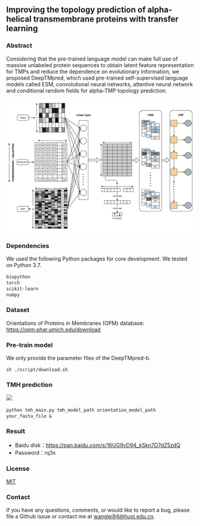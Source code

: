 ## Improving the topology prediction of alpha-helical transmembrane proteins with transfer learning

### Abstract
Considering that the pre-trained language model can make full use of massive unlabeled protein 
sequences to obtain latent feature representation for TMPs
and reduce the dependence on evolutionary information, we proposed DeepTMpred, 
which used pre-trained self-supervised language models called ESM, convolutional neural networks, 
attentive neural network and conditional random fields for alpha-TMP topology prediction. 

![avatar](./images/figure1.jpg)

### Dependencies

We used the following Python packages for core development. We tested on Python 3.7.

```
biopython
torch
scikit-learn
numpy
```

### Dataset
Orientations of Proteins in Membranes (OPM) database: https://opm.phar.umich.edu/download

### Pre-train model
We only provide the parameter files of the DeepTMpred-b.

```shell script
sh ./script/download.sh
```

### TMH prediction 

[<img src="https://colab.research.google.com/assets/colab-badge.svg">](https://colab.research.google.com/github/ISYSLAB-HUST/DeepTMpred/blob/master/notebook/test.ipynb)

```shell script
python tmh_main.py tmh_model_path orientation_model_path your_fasta_file &
```

### Result 

 - Baidu disk：https://pan.baidu.com/s/16UG9vD94_kSkn7D7dZ5zdQ 
 - Password：rq3x

### License
[MIT](LICENSE)

### Contact
If you have any questions, comments, or would like to report a bug, please file a Github issue or 
contact me at wanglei94@hust.edu.cn.